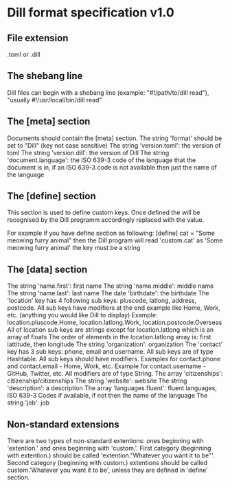 # Dill format specification v1.0

## File extension
.toml or .dill
## The shebang line
Dill files can begin with a shebang line (example: "#!/path/to/dill read"), "usually #!/usr/local/bin/dill read"
## The [meta] section
Documents should contain the [meta] section.
The string 'format' should be set to "Dill" (key not case sensitive)
The string 'version.toml': the version of toml
The string 'version.dill': the version of Dill
The string 'document.language': the ISO 639-3 code of the language that the document is in, if an ISO 639-3 code is not available then just the name of the language
## The [define] section
This section is used to define custom keys. Once defined the will be recognised by the Dill programm accordingly replaced with the value.

For example if you have define section as following:
[define]
cat = "Some meowing furry animal"
then the Dill program will read 'custom.cat' as 'Some meowing furry animal'
the key must be a string
## The [data] section
The string 'name.first': first name
The string 'name.middle': middle name
The string 'name.last': last name
The date 'birthdate': the birthdate
The 'location' key has 4 following sub keys: pluscode, latlong, address, postcode.
All sub keys have modifiers at the end example like  Home, Work, etc. (anything you would like Dill to display)
Example: location.pluscode.Home, location.latlong.Work, location.postcode.Overseas
All of location sub keys are strings except for location.latlong which is an array of floats
The order of elements in the location.latlong array is: first lattitude, then longitude
The string 'organization': organization
The 'contact' key has 3 sub keys: phone, email and username. All sub keys are of type Hashtable.
All sub keys should have modifiers. Examples for contact.phone and contact.email - Home, Work, etc. Example for contact.username - GitHub, Twitter, etc. All modifiers are of type String.
The array 'citizenships': citizenship/citizenships
The string 'website': website
The string 'description': a description
The array 'languages.fluent': fluent languages, ISO 639-3 Codes if available, if not then the name of the language
The string 'job': job

## Non-standard extensions
There are two types of non-standard extentions: ones beginning with 'extention.' and ones beginning with 'custom.'. 
First category (beginning with extention.) should be called 'extention."Whatever you want it to be"'.
Second category (beginning with custom.) extentions should be called custom.'Whatever you want it to be', unless they are defined in 'define' section.
 
